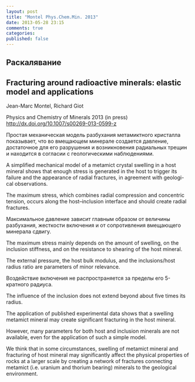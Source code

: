 ```yaml
---
layout: post
title: "Montel Phys.Chem.Min. 2013"
date: 2013-05-28 23:15
comments: true
categories: 
published: false
---
```

## Раскалявание 

## Fracturing around radioactive minerals: elastic model and applications

Jean-Marc Montel, Richard Giot

Physics and Chemistry of Minerals 2013 (in press) <http://dx.doi.org/10.1007/s00269-013-0599-z>

Простая механическая модель разбухания метамиктного кристалла показывает, что во вмещающем минерале создается давление, достаточное для его разрушения и возникновения радиальных трещин и находится в согласии с геологическими наблюдениями.

A simplified mechanical model of a metamict crystal swelling in a host mineral shows that enough stress is generated in the host to trigger its failure and the appearance of radial fractures, in agreement with geologi- cal observations. 

The maximum stress, which combines radial compression and concentric tension, occurs along the host–inclusion interface and should create radial fractures. 

Максимальное давление зависит главным образом от величины разбухания, жесткости включения и от сопротивления вмещающего минерала сдвигу.

The maximum stress mainly depends on the amount of swelling, on the inclusion stiffness, and on the resistance to shearing of the host mineral. 

The external pressure, the host bulk modulus, and the inclusions/host radius ratio are parameters of minor relevance. 

Воздействие включения не распространяется за пределы его 5-кратного радиуса.

The influence of the inclusion does not extend beyond about five times its radius. 

The application of published experimental data shows that a swelling metamict mineral may create significant fracturing in the host mineral. 

However, many parameters for both host and inclusion minerals are not available, even for the application of such a simple model. 

We think that in some circumstances, swelling of metamict mineral and fracturing of host mineral may significantly affect the physical properties of rocks at a larger scale by creating a network of fractures connecting metamict (i.e. uranium and thorium bearing) minerals to the geological environment.
